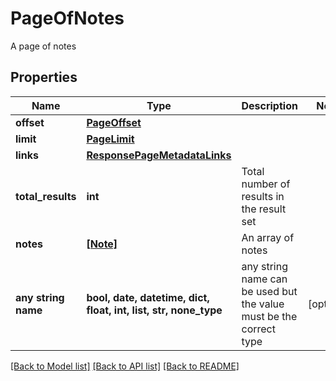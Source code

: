 # PageOfNotes

A page of notes
## Properties
Name | Type | Description | Notes
------------ | ------------- | ------------- | -------------
**offset** | [**PageOffset**](PageOffset.md) |  | 
**limit** | [**PageLimit**](PageLimit.md) |  | 
**links** | [**ResponsePageMetadataLinks**](ResponsePageMetadataLinks.md) |  | 
**total_results** | **int** | Total number of results in the result set | 
**notes** | [**[Note]**](Note.md) | An array of notes | 
**any string name** | **bool, date, datetime, dict, float, int, list, str, none_type** | any string name can be used but the value must be the correct type | [optional]

[[Back to Model list]](../README.md#documentation-for-models) [[Back to API list]](../README.md#documentation-for-api-endpoints) [[Back to README]](../README.md)


